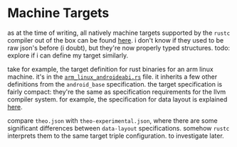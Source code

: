 Machine Targets
===============

as at the time of writing, all natively machine targets supported by the `rustc`
compiler out of the box can be found [here][rustc_target]. i don't know if they
used to be raw json's before (i doubt), but they're now properly typed
structures. todo: explore if i can define my target similarly.

take for example, the target definition for rust binaries for an arm linux
machine. it's in the [`arm_linux_androideabi.rs`][android_target] file. it
inherits a few other definitions from the `android_base` specification. the
target specification is fairly compact: they're the same as specification
requirements for the llvm compiler system. for example, the specification for
data layout is explained [here][llvm_data_layout_spec].

compare `theo.json` with `theo-experimental.json`, where there are some
significant differences between `data-layout` specifications. somehow `rustc`
interprets them to the same target triple configuration. to investigate
later.

[rustc_target]: https://github.com/rust-lang/rust/tree/master/compiler/rustc_target/src/spec 
[android_target]: https://github.com/rust-lang/rust/blob/b22c152958eade17a71d899b29a2d39bcc77aa48/compiler/rustc_target/src/spec/arm_linux_androideabi.rs
[llvm_data_layout_spec]: https://llvm.org/docs/LangRef.html#data-layout
